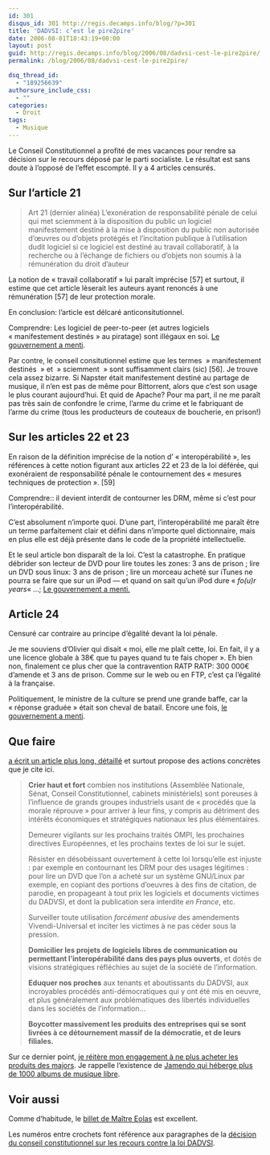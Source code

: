 ```yaml
---
id: 301
disqus_id: 301 http://regis.decamps.info/blog/?p=301
title: 'DADVSI: c’est le pire2pire'
date: 2006-08-01T18:43:19+00:00
layout: post
guid: http://regis.decamps.info/blog/2006/08/dadvsi-cest-le-pire2pire/
permalink: /blog/2006/08/dadvsi-cest-le-pire2pire/

dsq_thread_id:
  - "189256639"
authorsure_include_css:
  - ""
categories:
  - Droit
tags:
  - Musique
---
```

Le Conseil Constitutionnel a profité de mes vacances pour rendre sa décision sur le recours déposé par le parti socialiste. Le résultat est sans doute à l’opposé de l’effet escompté. Il y a 4 articles censurés.

##  Sur l’article 21

> Art 21 (dernier alinéa) L’exonération de responsabilité pénale de celui qui met sciemment à la disposition du public un logiciel manifestement destiné à la mise à disposition du public non autorisée d’œuvres ou d’objets protégés et l’incitation publique à l’utilisation dudit logiciel si ce logiciel est destiné au travail collaboratif, à la recherche ou à l’échange de fichiers ou d’objets non soumis à la rémunération du droit d’auteur 

La notion de « travail collaboratif » lui paraît imprécise [57] et surtout, il estime que cet article lèserait les auteurs ayant renoncés à une rémunération [57] de leur protection morale.

En conclusion: l’article est délcaré anticonsitutionnel. 

Comprendre: Les logiciel de peer-to-peer (et autres logiciels « manifestement destinés » au piratage) sont illégaux en soi. [Le gouvernement a menti](http://www.culture.gouv.fr/culture/actualites/POSTER.html#f).

Par contre, le conseil consitutionnel estime que les termes  » manifestement destinés  » et  » sciemment  » sont suffisamment clairs (sic) [56]. Je trouve cela assez bizarre. Si Napster était manifestement destiné au partage de musique, il n’en est pas de même pour Bittorrent, alors que c’est son usage le plus courant aujourd’hui. Et quid de Apache? Pour ma part, il ne me paraît pas très sain de confondre le crime, l’arme du crime et le fabriquant de l’arme du crime (tous les producteurs de couteaux de boucherie, en prison!)

##  Sur les articles 22 et 23

En raison de la définition imprécise de la notion d’ « interopérabilité », les références à cette notion figurant aux articles 22 et 23 de la loi déférée, qui exonéraient de responsabilité pénale le contournement des « mesures techniques de protection ». [59]

Comprendre:: il devient interdit de contourner les DRM, même si c’est pour l’interopérabilité. 

C’est absolument n’importe quoi. D’une part, l’interopérabilité me paraît être un terme parfaitement clair et défini dans n’importe quel dictionnaire, mais en plus elle est déjà présente dans le code de la propriété intellectuelle.

Et le seul article bon disparaît de la loi. C’est la catastrophe. En pratique débrider son lecteur de DVD pour lire toutes les zones: 3 ans de prison ; lire un DVD sous linux: 3 ans de prison ; lire un morceau acheté sur iTunes ne pourra se faire que sur un iPod &#8212; et quand on sait qu’un iPod dure « _fo(u)r years_« …; [Le gouvernement a menti.](http://www.culture.gouv.fr/culture/actualites/POSTER.html#j)

##  Article 24

Censuré car contraire au principe d’égalité devant la loi pénale.

Je me souviens d’Olivier qui disait « moi, elle me plaît cette, loi. En fait, il y a une licence globale à 38€ que tu payes quand tu te fais choper ». Eh bien non, finalement ce plus cher que la contravention RATP RATP: 300 000€ d’amende et 3 ans de prison. Comme sur le web ou en FTP, c’est ça l’égalité à la française.

Politiquement, le ministre de la culture se prend une grande baffe, car la « réponse graduée » était son cheval de batail. Encore une fois, [le gouvernement a menti](http://www.culture.gouv.fr/culture/actualites/POSTER.html#i).

##  Que faire

 [a écrit un article plus long, détaillé](http://pasunblog.org/spip.php?article38) et surtout propose des actions concrètes que je cite ici.

> <strong class="spip">Crier haut et fort</strong> combien nos institutions (Assemblée Nationale, Sénat, Conseil Constitutionnel, cabinets ministériels) sont poreuses à l’influence de grands groupes industriels usant de « procédés que la morale réprouve » pour arriver à leur fins, y compris au détriment des intérêts économiques et stratégiques nationaux les plus élémentaires.
> 
> Demeurer vigilants sur les prochains traités OMPI, les prochaines directives Européennes, et les prochains textes de loi sur le sujet.
> 
> Résister en désobéissant ouvertement à cette loi lorsqu’elle est injuste : par exemple en contournant les DRM pour des usages légitimes : pour lire un DVD que l’on a acheté sur un système GNU/Linux par exemple, en copiant des portions d’oeuvres à des fins de citation, de parodie, en propageant à tout prix les logiciels et documents victimes du DADVSI, et dont la publication sera interdite _en France_, etc.
> 
> Surveiller toute utilisation <i class="spip">forcément abusive</i> des amendements Vivendi-Universal et inciter les victimes à ne pas céder sous la pression.
> 
> <strong class="spip">Domicilier les projets de logiciels libres de communication ou permettant l’interopérabilité dans des pays plus ouverts</strong>, et dotés de visions stratégiques réfléchies au sujet de la société de l’information.
> 
> <strong class="spip">Eduquer nos proches</strong> aux tenants et aboutissants du DADVSI, aux incroyables procédés anti-démocratiques qui y ont été mis en oeuvre, et plus généralement aux problématiques des libertés individuelles dans les sociétés de l’information…
> 
> <strong class="spip">Boycotter massivement les produits des entreprises qui se sont livrées à ce détournement massif de la démocratie, et de leurs filiales.</strong> 

Sur ce dernier point, [je réitère mon engagement à ne plus acheter les produits des majors](http://regis.decamps.info/blog/2006/03/drunksouls/). Je rappelle l’existence de [Jamendo qui héberge plus de 1000 albums de musique libre](http://www.jamendo.com/fr/). 

##  Voir aussi

Comme d’habitude, le [billet de Maître Eolas](http://maitre.eolas.free.fr/journal/index.php?2006/07/27/408-loi-dadvsi-le-conseil-constitutionnel-a-rendu-sa-decision) est excellent.

Les numéros entre crochets font référence aux paragraphes de la [décision du conseil constitutionnel sur les recours contre la loi DADVSI](http://www.conseil-constitutionnel.fr/decision/2006/2006540/2006540dc.htm).
